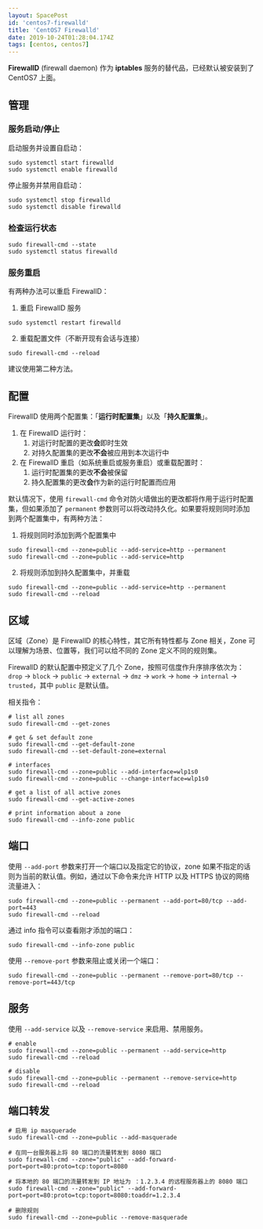 ```yaml
---
layout: SpacePost
id: 'centos7-firewalld'
title: 'CentOS7 Firewalld'
date: 2019-10-24T01:28:04.174Z
tags: [centos, centos7]
---
```


**FirewallD** (firewall daemon) 作为 **iptables** 服务的替代品，已经默认被安装到了 CentOS7 上面。

## 管理

### 服务启动/停止

启动服务并设置自启动：

```
sudo systemctl start firewalld
sudo systemctl enable firewalld
```

停止服务并禁用自启动：

```
sudo systemctl stop firewalld
sudo systemctl disable firewalld
```

### 检查运行状态

```
sudo firewall-cmd --state
sudo systemctl status firewalld
```

### 服务重启

有两种办法可以重启 FirewallD：


1. 重启 FirewallD 服务

```
sudo systemctl restart firewalld
```

2. 重载配置文件（不断开现有会话与连接）

```
sudo firewall-cmd --reload
```

建议使用第二种方法。

## 配置

FirewallD 使用两个配置集：「**运行时配置集**」以及「**持久配置集**」。

1. 在 FirewallD 运行时：
    1. 对运行时配置的更改**会**即时生效
    2. 对持久配置集的更改**不会**被应用到本次运行中
2. 在 FirewallD 重启（如系统重启或服务重启）或重载配置时：
    1. 运行时配置集的更改**不会**被保留
    2. 持久配置集的更改**会**作为新的运行时配置而应用
    
默认情况下，使用 `firewall-cmd` 命令对防火墙做出的更改都将作用于运行时配置集，但如果添加了 `permanent` 参数则可以将改动持久化。如果要将规则同时添加到两个配置集中，有两种方法：

1. 将规则同时添加到两个配置集中

```
sudo firewall-cmd --zone=public --add-service=http --permanent
sudo firewall-cmd --zone=public --add-service=http
```

2. 将规则添加到持久配置集中，并重载

```
sudo firewall-cmd --zone=public --add-service=http --permanent
sudo firewall-cmd --reload
```

## 区域

区域（Zone）是 FirewallD 的核心特性，其它所有特性都与 Zone 相关，Zone 可以理解为场景、位置等，我们可以给不同的 Zone 定义不同的规则集。

FirewallD 的默认配置中预定义了几个 Zone，按照可信度作升序排序依次为：`drop` -> `block` -> `public` -> `external` -> `dmz` -> `work` -> `home` -> `internal` -> `trusted`，其中 `public` 是默认值。

相关指令：

```
# list all zones
sudo firewall-cmd --get-zones

# get & set default zone
sudo firewall-cmd --get-default-zone
sudo firewall-cmd --set-default-zone=external

# interfaces
sudo firewall-cmd --zone=public --add-interface=wlp1s0
sudo firewall-cmd --zone=public --change-interface=wlp1s0

# get a list of all active zones
sudo firewall-cmd --get-active-zones

# print information about a zone
sudo firewall-cmd --info-zone public
```

## 端口

使用 `--add-port` 参数来打开一个端口以及指定它的协议，zone 如果不指定的话则为当前的默认值。例如，通过以下命令来允许 HTTP 以及 HTTPS 协议的网络流量进入：

```
sudo firewall-cmd --zone=public --permanent --add-port=80/tcp --add-port=443
sudo firewall-cmd --reload
```

通过 info 指令可以查看刚才添加的端口：

```
sudo firewall-cmd --info-zone public
```

使用 `--remove-port` 参数来阻止或关闭一个端口：

```
sudo firewall-cmd --zone=public --permanent --remove-port=80/tcp --remove-port=443/tcp
```

## 服务

使用 `--add-service` 以及 `--remove-service` 来启用、禁用服务。

```
# enable
sudo firewall-cmd --zone=public --permanent --add-service=http 
sudo firewall-cmd --reload 

# disable
sudo firewall-cmd --zone=public --permanent --remove-service=http 
sudo firewall-cmd --reload 
```

## 端口转发

```
# 启用 ip masquerade
sudo firewall-cmd --zone=public --add-masquerade

# 在同一台服务器上将 80 端口的流量转发到 8080 端口
sudo firewall-cmd --zone="public" --add-forward-port=port=80:proto=tcp:toport=8080

# 将本地的 80 端口的流量转发到 IP 地址为 ：1.2.3.4 的远程服务器上的 8080 端口
sudo firewall-cmd --zone="public" --add-forward-port=port=80:proto=tcp:toport=8080:toaddr=1.2.3.4

# 删除规则
sudo firewall-cmd --zone=public --remove-masquerade
```

